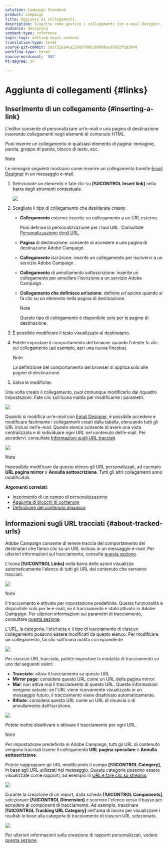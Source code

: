```yaml
---
solution: Campaign Standard
product: campaign
title: Aggiunta di collegamenti
description: Scoprite come gestire i collegamenti con e-mail Designer.
audience: designing
content-type: reference
topic-tags: editing-email-content
translation-type: tm+mt
source-git-commit: 501f52624ce253eb7b0d36d908ac8502cf1d3b48
workflow-type: tm+mt
source-wordcount: '592'
ht-degree: 3%

---
```



# Aggiunta di collegamenti {#links}

## Inserimento di un collegamento {#inserting-a-link}

L&#39;editor consente di personalizzare un&#39;e-mail o una pagina di destinazione inserendo collegamenti negli elementi di contenuto HTML.

Puoi inserire un collegamento in qualsiasi elemento di pagina: immagine, parola, gruppo di parole, blocco di testo, ecc.

>[!NOTE]
>
>Le immagini seguenti mostrano come inserire un collegamento tramite [Email Designer](../../designing/using/designing-content-in-adobe-campaign.md) in un messaggio e-mail.

1. Selezionate un elemento e fate clic su **[!UICONTROL Insert link]** nella barra degli strumenti contestuale.

   ![](assets/des_insert_link.png)

1. Scegliete il tipo di collegamento che desiderate creare:

   * **Collegamento** esterno: inserite un collegamento a un URL esterno.

      Puoi definire la personalizzazione per i tuoi URL. Consultate [Personalizzazione degli URL](../../designing/using/using-reusable-content.md#creating-a-content-fragment).

   * **Pagina** di destinazione: consente di accedere a una  pagina di destinazione Adobe Campaign.
   * **Collegamento** iscrizione: inserite un collegamento per iscrivervi a un servizio Adobe Campaign .
   * **Collegamento** di annullamento sottoscrizione: inserite un collegamento per annullare l’iscrizione a un servizio Adobe Campaign .
   * **Collegamento che definisce un’azione**: definire un&#39;azione quando si fa clic su un elemento nella pagina di destinazione.

      >[!NOTE]
      >
      >Questo tipo di collegamento è disponibile solo per le pagine di destinazione.

1. È possibile modificare il testo visualizzato al destinatario.
1. Potete impostare il comportamento del browser quando l&#39;utente fa clic sul collegamento (ad esempio, apri una nuova finestra).

   >[!NOTE]
   >
   >La definizione del comportamento del browser si applica solo alle pagine di destinazione.

1. Salva le modifiche.

Una volta creato il collegamento, puoi comunque modificarlo dal riquadro Impostazioni. Fate clic sull’icona matita per modificarne i parametri.

![](assets/des_link_edit.png)

Quando si modifica un&#39;e-mail con [Email Designer](../../designing/using/designing-content-in-adobe-campaign.md), è possibile accedere e modificare facilmente i collegamenti creati dalla tabella, elencando tutti gli URL inclusi nell&#39;e-mail. Questo elenco consente di avere una vista centralizzata e di individuare ogni URL nel contenuto dell’e-mail. Per accedervi, consultate [Informazioni sugli URL tracciati](#about-tracked-urls).

![](assets/des_link_list.png)

>[!NOTE]
>
>Impossibile modificare da questo elenco gli URL personalizzati, ad esempio **URL pagina mirror** o **Annulla sottoscrizione**. Tutti gli altri collegamenti sono modificabili.

**Argomenti correlati**:

* [Inserimento di un campo di personalizzazione](../../designing/using/personalization.md#inserting-a-personalization-field)
* [Aggiunta di blocchi di contenuto](../../designing/using/personalization.md#adding-a-content-block)
* [Definizione del contenuto dinamico](../../designing/using/personalization.md#defining-dynamic-content-in-an-email)

## Informazioni sugli URL tracciati {#about-tracked-urls}

 Adobe Campaign consente di tenere traccia del comportamento dei destinatari che fanno clic su un URL incluso in un messaggio e-mail. Per ulteriori informazioni sul tracciamento, consulta [questa sezione](../../sending/using/tracking-messages.md#about-tracking).

L&#39;icona **[!UICONTROL Links]** nella barra delle azioni visualizza automaticamente l&#39;elenco di tutti gli URL del contenuto che verranno tracciati.

![](assets/des_links.png)

>[!NOTE]
>
>Il tracciamento è attivato per impostazione predefinita. Questa funzionalità è disponibile solo per le e-mail, se il tracciamento è stato attivato in  Adobe Campaign. Per ulteriori informazioni sui parametri di tracciamento, consultare [questa sezione](../../administration/using/configuring-email-channel.md#tracking-parameters).

L&#39;URL, la categoria, l&#39;etichetta e il tipo di tracciamento di ciascun collegamento possono essere modificati da questo elenco. Per modificare un collegamento, fai clic sull’icona matita corrispondente.

![](assets/des_links_tracking.png)

Per ciascun URL tracciato, potete impostare la modalità di tracciamento su uno dei seguenti valori:

* **Tracciato**: attiva il tracciamento su questo URL.
* **Mirror page**: considera questo URL come un URL della pagina mirror.
* **Mai**: non attiva mai il tracciamento di questo URL. Queste informazioni vengono salvate: se l’URL viene nuovamente visualizzato in un messaggio futuro, il tracciamento viene disattivato automaticamente.
* **Rifiuto**: considera questo URL come un URL di rinuncia o di annullamento dell’iscrizione.

![](assets/des_link_tracking_type.png)

Potete inoltre disattivare o attivare il tracciamento per ogni URL.

>[!NOTE]
>
>Per impostazione predefinita in  Adobe Campaign, tutti gli URL di contenuto vengono tracciati tranne il collegamento **URL pagina speculare** e **Annulla sottoscrizione**.

Potete raggruppare gli URL modificando il campo **[!UICONTROL Category]**, in base agli URL utilizzati nel messaggio. Queste categorie possono essere visualizzate come rapporti, ad esempio in [URL e fare clic su streams](../../reporting/using/urls-and-click-streams.md).

![](assets/des_link_tracking_category.png)

Durante la creazione di un report, dalla scheda **[!UICONTROL Components]** selezionare **[!UICONTROL Dimension]** e scorrere l&#39;elenco verso il basso per accedere ai componenti di tracciamento. Ad esempio, trascinare **[!UICONTROL Tracking URL Category]** nell&#39;area di lavoro per visualizzare i risultati in base alla categoria di tracciamento di ciascun URL selezionato.

![](assets/des_link_tracking_report.png)

Per ulteriori informazioni sulla creazione di rapporti personalizzati, vedere [questa sezione](../../reporting/using/about-dynamic-reports.md).
